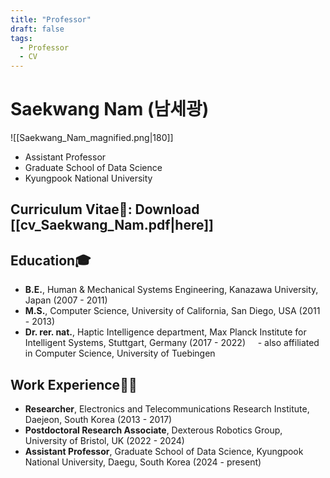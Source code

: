 ```yaml
---
title: "Professor"
draft: false
tags:
  - Professor
  - CV
---
```


# Saekwang Nam (남세광)
![[Saekwang_Nam_magnified.png|180]]
- Assistant Professor
- Graduate School of Data Science
- Kyungpook National University

## Curriculum Vitae🪪: Download [[cv_Saekwang_Nam.pdf|here]]

## Education🎓
- **B.E.**, Human & Mechanical Systems Engineering, Kanazawa University, Japan (2007 - 2011)
- **M.S.**, Computer Science, University of California, San Diego, USA (2011 - 2013)
- **Dr. rer. nat.**, Haptic Intelligence department, Max Planck Institute for Intelligent Systems, Stuttgart, Germany (2017 - 2022)
    - also affiliated in Computer Science, University of Tuebingen

## Work Experience🧑‍💼
- **Researcher**, Electronics and Telecommunications Research Institute, Daejeon, South Korea (2013 - 2017)
- **Postdoctoral Research Associate**, Dexterous Robotics Group, University of Bristol, UK (2022 - 2024)
- **Assistant Professor**, Graduate School of Data Science, Kyungpook National University, Daegu, South Korea (2024 - present)